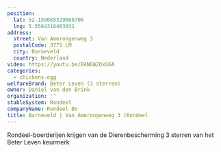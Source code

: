 ```yaml
---
position:
  lat: 52.159065329066706
  lng: 5.5564316463931
address:
  street: Van Amerongenweg 3
  postalCode: 3771 LM
  city: Barneveld
  country: Nederland
video: https://youtu.be/B4NGW2DxG6A
categories:
  - chickens-egg
welfareBrand: Beter Leven (3 sterren)
owner: Daniel van den Brink
organization: ''
stableSystem: Rondeel
companyName: Rondeel BV
title: Barneveld | Van Amerongenweg 3 |Rondeel
---
```


Rondeel-boerderijen krijgen van de Dierenbescherming 3 sterren van het Beter Leven keurmerk

